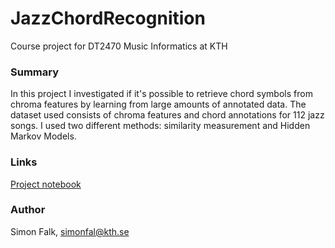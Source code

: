 # JazzChordRecognition

Course project for DT2470 Music Informatics at KTH

### Summary 

In this project I investigated if it's possible to retrieve chord symbols from chroma features by learning from large amounts of annotated data. The dataset used consists of chroma features and chord annotations for 112 jazz songs. I used two different methods: similarity measurement and Hidden Markov Models.

### Links
[Project notebook](https://github.com/SimonFalk/JazzChordRecognition/blob/main/PROJECT.ipynb)

### Author

Simon Falk, <simonfal@kth.se>
